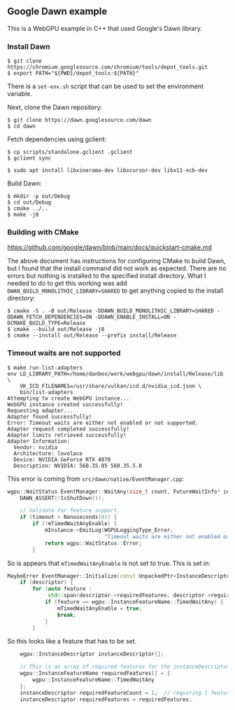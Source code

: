 ## Google Dawn example
This is a WebGPU example in C++ that used Google's Dawn library.


### Install Dawn
```console
$ git clone https://chromium.googlesource.com/chromium/tools/depot_tools.git
$ export PATH="${PWD}/depot_tools:${PATH}"
```
There is a `set-env.sh` script that can be used to set the environment
variable.

Next, clone the Dawn repository:
```console
$ git clone https://dawn.googlesource.com/dawn
$ cd dawn
```

Fetch dependencies using gclient:
```console
$ cp scripts/standalone.gclient .gclient
$ gclient sync
```

```console
$ sudo apt install libxinerama-dev libxcursor-dev libx11-xcb-dev
```
Build Dawn:
```console
$ mkdir -p out/Debug
$ cd out/Debug
$ cmake ../..
$ make -j8
```

### Building with CMake
https://github.com/google/dawn/blob/main/docs/quickstart-cmake.md

The above document has instructions for configuring CMake to build Dawn, but
I found that the install command did not work as expected. There are no errors
but nothing is installed to the specified install directory. What I needed to do
to get this working was add `DWAN_BUILD_MONOLITHIC_LIBRARY=SHARED` to get anything
copied to the install directory:
```console
$ cmake -S . -B out/Release -DDAWN_BUILD_MONOLITHIC_LIBRARY=SHARED -DDAWN_FETCH_DEPENDENCIES=ON -DDAWN_ENABLE_INSTALL=ON -DCMAKE_BUILD_TYPE=Release
$ cmake --build out/Release -j8
$ cmake --install out/Release --prefix install/Release
```

### Timeout waits are not supported
```console
$ make run-list-adapters
env LD_LIBRARY_PATH=/home/danbev/work/webgpu/dawn/install/Release/lib \
    VK_ICD_FILENAMES=/usr/share/vulkan/icd.d/nvidia_icd.json \
    bin/list-adapters
Attempting to create WebGPU instance...
WebGPU instance created successfully!
Requesting adapter...
Adapter found successfully!
Error: Timeout waits are either not enabled or not supported.
Adapter request completed successfully!
Adapter limits retrieved successfully!
Adapter Information:
  Vendor: nvidia
  Architecture: lovelace
  Device: NVIDIA GeForce RTX 4070
  Description: NVIDIA: 560.35.05 560.35.5.0
```
This error is coming from `src/dawn/native/EventManager.cpp`:
```c++
wgpu::WaitStatus EventManager::WaitAny(size_t count, FutureWaitInfo* infos, Nanoseconds timeout) {
    DAWN_ASSERT(!IsShutDown());

    // Validate for feature support.
    if (timeout > Nanoseconds(0)) {
        if (!mTimedWaitAnyEnable) {
            mInstance->EmitLog(WGPULoggingType_Error,
                               "Timeout waits are either not enabled or not supported.");
            return wgpu::WaitStatus::Error;
        }
```
So is appears that `mTimedWaitAnyEnable` is not set to true. This is set in:
```c++
MaybeError EventManager::Initialize(const UnpackedPtr<InstanceDescriptor>& descriptor) {
    if (descriptor) {
        for (auto feature :
             std::span(descriptor->requiredFeatures, descriptor->requiredFeatureCount)) {
            if (feature == wgpu::InstanceFeatureName::TimedWaitAny) {
                mTimedWaitAnyEnable = true;
                break;
            }
        }
```
So this looks like a feature that has to be set.
```c++
    wgpu::InstanceDescriptor instanceDescriptor{};

    // This is an array of required features for the instanceDescriptor above.
    wgpu::InstanceFeatureName requiredFeatures[] = {
        wgpu::InstanceFeatureName::TimedWaitAny
    };
    instanceDescriptor.requiredFeatureCount = 1;  // requiring 1 feature
    instanceDescriptor.requiredFeatures = requiredFeatures;
```
